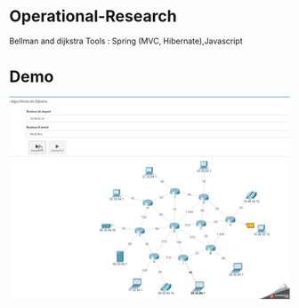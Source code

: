 # Operational-Research
Bellman and dijkstra
Tools : Spring (MVC, Hibernate),Javascript
# Demo
![alt text](https://github.com/benayadmohamed/Operational-Research/blob/master/demo.gif)
